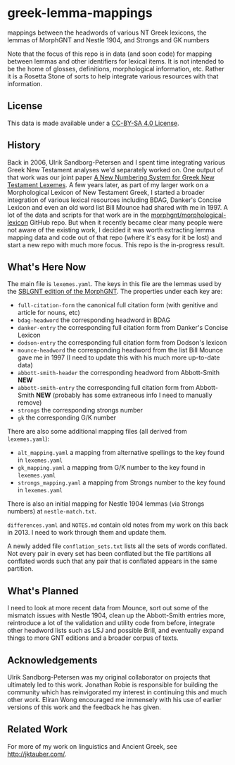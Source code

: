 # greek-lemma-mappings

mappings between the headwords of various NT Greek lexicons, the lemmas of MorphGNT and Nestle 1904, and Strongs and GK numbers

Note that the focus of this repo is in data (and soon code) for mapping between lemmas and other identifiers for lexical items. It is not intended to be the home of glosses, definitions, morphological information, etc. Rather it is a Rosetta Stone of sorts to help integrate various resources with that information.


## License

This data is made available under a [CC-BY-SA 4.0 License](https://creativecommons.org/licenses/by-sa/4.0/).


## History

Back in 2006, Ulrik Sandborg-Petersen and I spent time integrating various Greek New Testament analyses we'd separately worked on. One output of that work was our joint paper [A New Numbering System for Greek New Testament Lexemes](https://www.academia.edu/19660777/A_New_Numbering_System_for_Greek_New_Testament_Lexemes_2006_). A few years later, as part of my larger work on a Morphological Lexicon of New Testament Greek, I started a broader integration of various lexical resources including BDAG, Danker's Concise Lexicon and even an old word list Bill Mounce had shared with me in 1997. A lot of the data and scripts for that work are in the [morphgnt/morphological-lexicon](https://github.com/morphgnt/morphological-lexicon) GitHub repo. But when it recently became clear many people were not aware of the existing work, I decided it was worth extracting lemma mapping data and code out of that repo (where it's easy for it be lost) and start a new repo with much more focus. This repo is the in-progress result.


## What's Here Now

The main file is `lexemes.yaml`. The keys in this file are the lemmas used by the [SBLGNT edition of the MorphGNT](https://github.com/morphgnt/sblgnt). The properties under each key are:

  * `full-citation-form` the canonical full citation form (with genitive and article for nouns, etc)
  * `bdag-headword` the corresponding headword in BDAG
  * `danker-entry` the corresponding full citation form from Danker's Concise Lexicon
  * `dodson-entry` the corresponding full citation form from Dodson's lexicon
  * `mounce-headword` the corresponding headword from the list Bill Mounce gave me in 1997 (I need to update this with his much more up-to-date data)
  * `abbott-smith-header` the corresponding headword from Abbott-Smith **NEW**
  * `abbott-smith-entry` the corresponding full citation form from Abbott-Smith **NEW** (probably has some extraneous info I need to manually remove)
  * `strongs` the corresponding strongs number
  * `gk`  the corresponding G/K number

There are also some additional mapping files (all derived from `lexemes.yaml`):

  * `alt_mapping.yaml` a mapping from alternative spellings to the key found in `lexemes.yaml`
  * `gk_mapping.yaml` a mapping from G/K number to the key found in `lexemes.yaml`
  * `strongs_mapping.yaml` a mapping from Strongs number to the key found in `lexemes.yaml`

There is also an initial mapping for Nestle 1904 lemmas (via Strongs numbers) at `nestle-match.txt`.

`differences.yaml` and `NOTES.md` contain old notes from my work on this back in 2013. I need to work through them and update them.

A newly added file `conflation_sets.txt` lists all the sets of words conflated. Not every pair in every set has been conflated but the file partitions all conflated words such that any pair that is conflated appears in the same partition.


## What's Planned

I need to look at more recent data from Mounce, sort out some of the mismatch issues with Nestle 1904, clean up the Abbott-Smith entries more, reintroduce a lot of the validation and utility code from before, integrate other headword lists such as LSJ and possible Brill, and eventually expand things to more GNT editions and a broader corpus of texts.


## Acknowledgements

Ulrik Sandborg-Petersen was my original collaborator on projects that ultimately led to this work. Jonathan Robie is responsible for building the community which has reinvigorated my interest in continuing this and much other work. Eliran Wong encouraged me immensely with his use of earlier versions of this work and the feedback he has given.


## Related Work

For more of my work on linguistics and Ancient Greek, see http://jktauber.com/.
